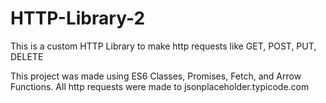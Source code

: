 # HTTP-Library-2
This is a custom HTTP Library to make http requests like GET, POST, PUT, DELETE

This project was made using ES6 Classes, Promises, Fetch, and Arrow Functions. All http requests were made to jsonplaceholder.typicode.com
